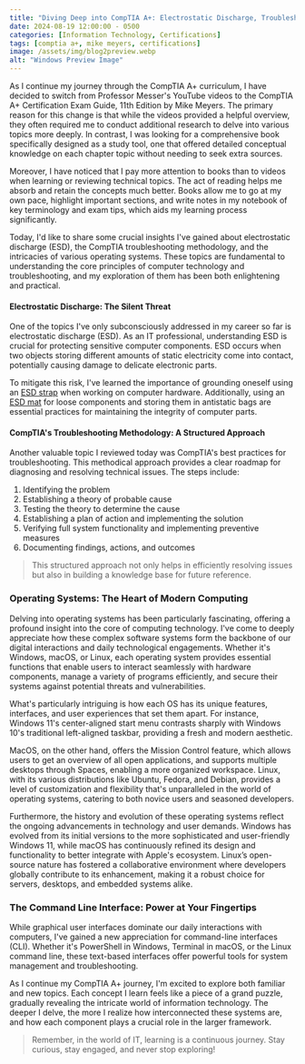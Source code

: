 ```yaml
---
title: "Diving Deep into CompTIA A+: Electrostatic Discharge, Troubleshooting, and Operating Systems"
date: 2024-08-19 12:00:00 - 0500
categories: [Information Technology, Certifications]
tags: [comptia a+, mike meyers, certifications]
image: /assets/img/blog2preview.webp
alt: "Windows Preview Image"
---
```


As I continue my journey through the CompTIA A+ curriculum, I have decided to switch from Professor Messer's YouTube videos to the CompTIA A+ Certification Exam Guide, 11th Edition by Mike Meyers. The primary reason for this change is that while the videos provided a helpful overview, they often required me to conduct additional research to delve into various topics more deeply. In contrast, I was looking for a comprehensive book specifically designed as a study tool, one that offered detailed conceptual knowledge on each chapter topic without needing to seek extra sources.

Moreover, I have noticed that I pay more attention to books than to videos when learning or reviewing technical topics. The act of reading helps me absorb and retain the concepts much better. Books allow me to go at my own pace, highlight important sections, and write notes in my notebook of key terminology and exam tips, which aids my learning process significantly.

Today, I'd like to share some crucial insights I've gained about electrostatic discharge (ESD), the CompTIA troubleshooting methodology, and the intricacies of various operating systems. These topics are fundamental to understanding the core principles of computer technology and troubleshooting, and my exploration of them has been both enlightening and practical.

#### Electrostatic Discharge: The Silent Threat

One of the topics I've only subconsciously addressed in my career so far is electrostatic discharge (ESD). As an IT professional, understanding ESD is crucial for protecting sensitive computer components. ESD occurs when two objects storing different amounts of static electricity come into contact, potentially causing damage to delicate electronic parts.

To mitigate this risk, I've learned the importance of grounding oneself using an [ESD strap](https://www.newegg.com/p/2S7-00ZB-00HJ6) when working on computer hardware. Additionally, using an [ESD mat](https://www.newegg.com/p/1W9-00CV-00036) for loose components and storing them in antistatic bags are essential practices for maintaining the integrity of computer parts.

#### CompTIA's Troubleshooting Methodology: A Structured Approach
Another valuable topic I reviewed today was CompTIA's best practices for troubleshooting. This methodical approach provides a clear roadmap for diagnosing and resolving technical issues. The steps include:

1. Identifying the problem
2. Establishing a theory of probable cause
3. Testing the theory to determine the cause
4. Establishing a plan of action and implementing the solution
5. Verifying full system functionality and implementing preventive measures
6. Documenting findings, actions, and outcomes

> This structured approach not only helps in efficiently resolving issues but also in building a knowledge base for future reference.

### Operating Systems: The Heart of Modern Computing

Delving into operating systems has been particularly fascinating, offering a profound insight into the core of computing technology. I've come to deeply appreciate how these complex software systems form the backbone of our digital interactions and daily technological engagements. Whether it's Windows, macOS, or Linux, each operating system provides essential functions that enable users to interact seamlessly with hardware components, manage a variety of programs efficiently, and secure their systems against potential threats and vulnerabilities.

What's particularly intriguing is how each OS has its unique features, interfaces, and user experiences that set them apart. For instance, Windows 11's center-aligned start menu contrasts sharply with Windows 10's traditional left-aligned taskbar, providing a fresh and modern aesthetic. 

MacOS, on the other hand, offers the Mission Control feature, which allows users to get an overview of all open applications, and supports multiple desktops through Spaces, enabling a more organized workspace. Linux, with its various distributions like Ubuntu, Fedora, and Debian, provides a level of customization and flexibility that's unparalleled in the world of operating systems, catering to both novice users and seasoned developers.

Furthermore, the history and evolution of these operating systems reflect the ongoing advancements in technology and user demands. Windows has evolved from its initial versions to the more sophisticated and user-friendly Windows 11, while macOS has continuously refined its design and functionality to better integrate with Apple's ecosystem. Linux’s open-source nature has fostered a collaborative environment where developers globally contribute to its enhancement, making it a robust choice for servers, desktops, and embedded systems alike.

### The Command Line Interface: Power at Your Fingertips
While graphical user interfaces dominate our daily interactions with computers, I've gained a new appreciation for command-line interfaces (CLI). Whether it's PowerShell in Windows, Terminal in macOS, or the Linux command line, these text-based interfaces offer powerful tools for system management and troubleshooting.

As I continue my CompTIA A+ journey, I'm excited to explore both familiar and new topics. Each concept I learn feels like a piece of a grand puzzle, gradually revealing the intricate world of information technology. The deeper I delve, the more I realize how interconnected these systems are, and how each component plays a crucial role in the larger framework.

> Remember, in the world of IT, learning is a continuous journey. Stay curious, stay engaged, and never stop exploring!